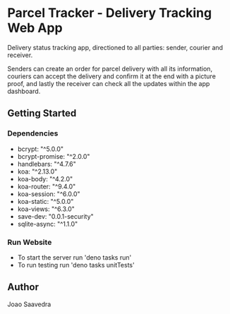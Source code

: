 # Parcel Tracker - Delivery Tracking Web App

Delivery status tracking app, directioned to all parties: sender, courier and receiver. 

Senders can create an order for parcel delivery with all its information, couriers can accept the delivery and confirm it at the end with a picture proof, and lastly the receiver can check all the updates within the app dashboard.

## Getting Started

### Dependencies

* bcrypt: "^5.0.0"
* bcrypt-promise: "^2.0.0"
* handlebars: "^4.7.6"
* koa: "^2.13.0"
* koa-body: "^4.2.0"
* koa-router: "^9.4.0"
* koa-session: "^6.0.0"
* koa-static: "^5.0.0"
* koa-views: "^6.3.0"
* save-dev: "0.0.1-security"
* sqlite-async: "^1.1.0"

### Run Website

* To start the server run 'deno tasks run'
* To run testing run 'deno tasks unitTests'

## Author

Joao Saavedra
